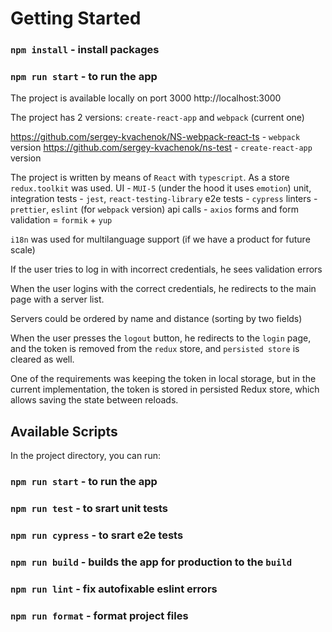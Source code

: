 # Getting Started
### `npm install` - install packages
### `npm run start` - to run the app

The project is available locally on port 3000
http://localhost:3000

The project has 2 versions: `create-react-app` and `webpack` (current one)

https://github.com/sergey-kvachenok/NS-webpack-react-ts - `webpack` version
https://github.com/sergey-kvachenok/ns-test - `create-react-app` version

The project is written by means of `React` with `typescript`. As a store `redux.toolkit` was used.
UI - `MUI-5` (under the hood it uses `emotion`)
unit, integration tests - `jest`, `react-testing-library`
e2e tests - `cypress`
linters -`prettier`, `eslint` (for `webpack` version)
api calls - `axios`
forms and form validation = `formik` + `yup`

`i18n` was used for multilanguage support (if we have a product for future scale)

If the user tries to log in with incorrect credentials, he sees validation errors

When the user logins with the correct credentials, he redirects to the main page with a server list.

Servers could be ordered by name and distance (sorting by two fields)

When the user presses the `logout` button, he redirects to the `login` page, and the token is removed from the `redux` store, and `persisted store` is cleared as well.

One of the requirements was keeping the token in local storage, but in the current implementation, the token is stored in persisted Redux store, which allows saving the state between reloads.

## Available Scripts

In the project directory, you can run:

### `npm run start` - to run the app
### `npm run test` - to srart unit tests
### `npm run cypress` - to srart e2e tests
### `npm run build` - builds the app for production to the `build`
### `npm run lint` - fix autofixable eslint errors
### `npm run format` - format project files

